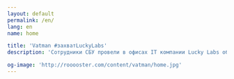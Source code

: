 ```yaml
---
layout: default
permalink: /en/
lang: en
name: home

title: 'Vatman #захватLuckyLabs'
description: 'Сотрудники СБУ провели в офисах IT компании Lucky Labs обыски и изымание техники #захватLuckyLabs'

og-image: 'http://rooooster.com/content/vatman/home.jpg'
---
```

